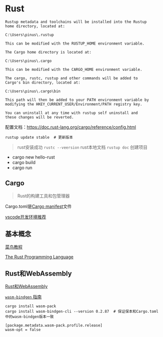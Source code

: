 # Rust

```text
Rustup metadata and toolchains will be installed into the Rustup
home directory, located at:

C:\Users\pinus\.rustup

This can be modified with the RUSTUP_HOME environment variable.

The Cargo home directory is located at:

C:\Users\pinus\.cargo

This can be modified with the CARGO_HOME environment variable.

The cargo, rustc, rustup and other commands will be added to
Cargo's bin directory, located at:

C:\Users\pinus\.cargo\bin

This path will then be added to your PATH environment variable by
modifying the HKEY_CURRENT_USER/Environment/PATH registry key.

You can uninstall at any time with rustup self uninstall and
these changes will be reverted.
```

配置文档：https://doc.rust-lang.org/cargo/reference/config.html


```shell
rustup update stable  # 更新版本 
```

> rust安装成功  `rustc --veersion`
> rust本地文档  `rustup doc`
> 创建项目
- cargo new hello-rust
- cargo build
- cargo run

## Cargo
> Rust的构建工具和包管理器

Cargo.toml是[Cargo manifest](https://doc.rust-lang.org/cargo/reference/manifest.html)文件

[vscode开发环境推荐](https://www.duidaima.com/Group/Topic/Rust/18060)

## 基本概念


[菜鸟教程](https://www.runoob.com/rust/rust-iter.html)


[The Rust Programming Language](https://doc.rust-lang.org/book/)

## Rust和WebAssembly

[Rust和WebAssembly](https://wasm.rust-lang.net.cn/docs/book/introduction.html)

[`wasm-bindgen` 指南](https://wasm.rust-lang.net.cn/docs/wasm-bindgen/introduction.html)

```shell
cargo install wasm-pack
cargo install wasm-bindgen-cli --version 0.2.87  # 保证保本和Cargo.toml中的wasm-bindgen版本一致
```

```text
[package.metadata.wasm-pack.profile.release]
wasm-opt = false
```

